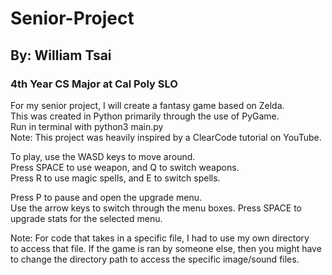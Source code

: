 # Senior-Project
## By: William Tsai

### 4th Year CS Major at Cal Poly SLO

<p>For my senior project, I will create a fantasy game based on Zelda.<br>
This was created in Python primarily through the use of PyGame.<br>
Run in terminal with python3 main.py<br>
Note: This project was heavily inspired by a ClearCode tutorial on YouTube.</p>

<p>To play, use the WASD keys to move around.<br>
Press SPACE to use weapon, and Q to switch weapons.<br>
Press R to use magic spells, and E to switch spells.</p>

<p>Press P to pause and open the upgrade menu.<br>
Use the arrow keys to switch through the menu boxes.
Press SPACE to upgrade stats for the selected menu.</p>

<p>Note: For code that takes in a specific file, I had to use my own directory<br>
to access that file. If the game is ran by someone else, then you might have to
change the directory path to access the specific image/sound files.</p>